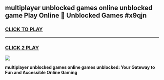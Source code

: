 
## multiplayer unblocked games online unblocked game Play Online 👋 Unblocked Games #x9qjn
<h3>
<a href="https://premium.freeplayer.one?title=multiplayer_unblocked_games_online&ref=21F">CLICK TO PLAY</a></h3>
<hr>

<h3>
<a href="https://premium.freeplayer.one?title=multiplayer_unblocked_games_online&ref=21F">CLICK 2 PLAY</a>
  
</h3>

<a href="https://premium.freeplayer.one?title=multiplayer_unblocked_games_online&ref=21F/"><img src="https://clearcache.store/games.png"></a>


**multiplayer unblocked games online games unblocked: Your Gateway to Fun and Accessible Online Gaming**
